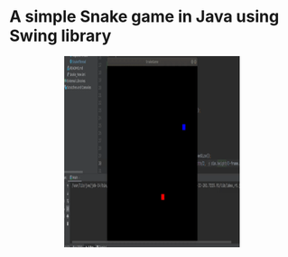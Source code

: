 # A simple Snake game in Java using Swing library

<p align="center">
  <img width="311" height="338" src="https://raw.githubusercontent.com/przemo166/SnakeGame/master/github_images/new_gif.gif">
</p>

